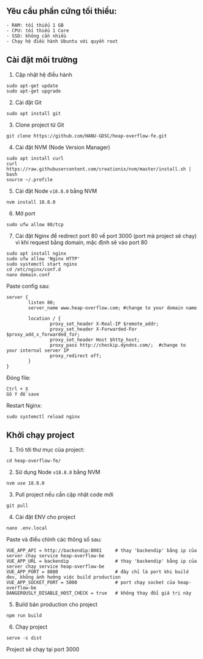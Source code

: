 ## Yêu cầu phần cứng tối thiểu:
```
- RAM: tối thiểu 1 GB
- CPU: tối thiểu 1 Core
- SSD: không cần nhiều
- Chạy hệ điều hành Ubuntu với quyền root
```

## Cài đặt môi trường

1. Cập nhật hệ điều hành

```
sudo apt-get update
sudo apt-get upgrade
```

2. Cài đặt Git

```
sudo apt install git
```

3. Clone project từ Git

```
git clone https://github.com/HANU-GDSC/heap-overflow-fe.git
```

4. Cài đặt NVM (Node Version Manager)

```
sudo apt install curl 
curl https://raw.githubusercontent.com/creationix/nvm/master/install.sh | bash 
source ~/.profile 
```

5. Cài đặt Node `v18.8.0` bằng NVM

```
nvm install 18.8.0
```

6. Mở port 

```
sudo ufw allow 80/tcp
```

7. Cài đặt Nginx để redirect port 80 về port 3000 (port mà project sẽ chạy) vì khi request bằng domain, mặc định sẽ vào port 80
```
sudo apt install nginx
sudo ufw allow 'Nginx HTTP'
sudo systemctl start nginx
cd /etc/nginx/conf.d
nano domain.conf
```

Paste config sau:

```
server {
        listen 80;
        server_name www.heap-overflow.com; #change to your domain name
 
        location / {
                proxy_set_header X-Real-IP $remote_addr;
                proxy_set_header X-Forwarded-For $proxy_add_x_forwarded_for;
                proxy_set_header Host $http_host;
                proxy_pass http://checkip.dyndns.com/;  #change to your internal server IP
                proxy_redirect off;
        }
}
```

Đóng file:

```
Ctrl + X
Gõ Y để save
```

Restart Nginx:

```
sudo systemctl reload nginx
```



## Khởi chạy project

1. Trỏ tới thư mục của project:

```
cd heap-overflow-fe/
```

2. Sử dụng Node `v18.8.0` bằng NVM

```
nvm use 18.8.0
```

3. Pull project nếu cần cập nhật code mới

```
git pull
```

4. Cài đặt ENV cho project

```
nano .env.local
```

Paste và điều chỉnh các thông số sau:

```
VUE_APP_API = http://backendip:8081     # thay 'backendip' bằng ip của server chạy service heap-overflow-be
VUE_APP_URL = backendip                 # thay 'backendip' bằng ip của server chạy service heap-overflow-be
VUE_APP_PORT = 8080                     # đây chỉ là port khi build dev, không ảnh hưởng việc build production
VUE_APP_SOCKET_PORT = 5000              # port chạy socket của heap-overflow-be
DANGEROUSLY_DISABLE_HOST_CHECK = true   # không thay đổi giá trị này
```

5. Build bản production cho project

```
npm run build
```

6. Chạy project

```
serve -s dist
```

Project sẽ chạy tại port 3000